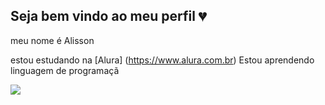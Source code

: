 ## Seja bem vindo ao meu perfil 💔

meu nome  é Alisson 
 
estou estudando na [Alura] (https://www.alura.com.br)
Estou aprendendo linguagem de programaçã



![](https://media1.tenor.com/m/gQPm9sBxHcwAAAAC/eadada.gif)
